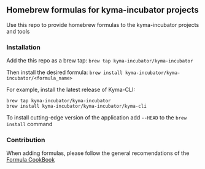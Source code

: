 ## Homebrew formulas for kyma-incubator projects
Use this repo to provide homebrew formulas to the kyma-incubator projects and tools

### Installation
Add the this repo as a brew tap: `brew tap kyma-incubator/kyma-incubator`

Then install the desired formula: `brew install kyma-incubator/kyma-incubator/<formula_name>`

For example, install the latest release of Kyma-CLI:

	brew tap kyma-incubator/kyma-incubator
	brew install kyma-incubator/kyma-incubator/kyma-cli


To install cutting-edge version of the application add `--HEAD` to the `brew install` command

### Contribution
When adding formulas, please follow the general recomendations of the [Formula CookBook](https://docs.brew.sh/Formula-Cookbook)
